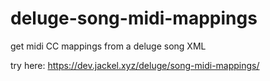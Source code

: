 # deluge-song-midi-mappings
get midi CC mappings from a deluge song XML

try here: https://dev.jackel.xyz/deluge/song-midi-mappings/